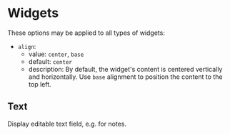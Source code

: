 # Widgets

These options may be applied to all types of widgets:

- `align`:
  - value: `center`, `base`
  - default: `center`
  - description: By default, the widget's content is centered vertically and horizontally. Use `base` alignment to position the content to the top left.

## Text

Display editable text field, e.g. for notes.
